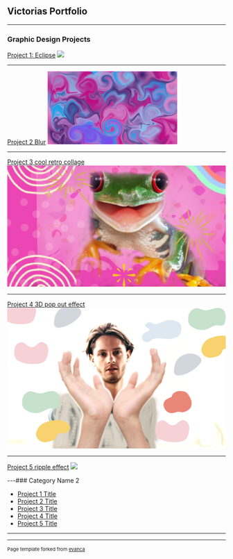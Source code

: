 ## Victorias Portfolio

---

### Graphic Design Projects

[Project 1: Eclipse](/sample_page)
<img src="images/eclipse-1492818_1920.png?raw=true"/>

---
[Project 2 Blur](/pdf/sample_presentation.pdf)
<img src="images/blur.png?raw=true"/>

---
[Project 3 cool retro collage](http://example.com/)
<img src="images/pinkfrog.png?raw=true"/>

---
[Project 4 3D pop out effect](http://example.com/)
<img src="images/manhand.png?raw=true"/>

---
[Project 5 ripple effect](http://example.com/)
<img src="images/future.png?raw=true"/>

---### Category Name 2

- [Project 1 Title](http://example.com/)
- [Project 2 Title](http://example.com/)
- [Project 3 Title](http://example.com/)
- [Project 4 Title](http://example.com/)
- [Project 5 Title](http://example.com/)

---




---
<p style="font-size:11px">Page template forked from <a href="https://github.com/evanca/quick-portfolio">evanca</a></p>
<!-- Remove above link if you don't want to attibute -->
